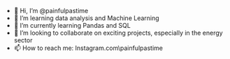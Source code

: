 - 👋 Hi, I’m @painfulpastime
- 👀 I’m learning data analysis and Machine Learning
- 🌱 I’m currently learning Pandas and SQL 
- 💞️ I’m looking to collaborate on exciting projects, especially in the energy sector
- 📫 How to reach me: Instagram.com\painfulpastime

<!---
painfulpastime/painfulpastime is a ✨ special ✨ repository because its `README.md` (this file) appears on your GitHub profile.
You can click the Preview link to take a look at your changes.
--->
